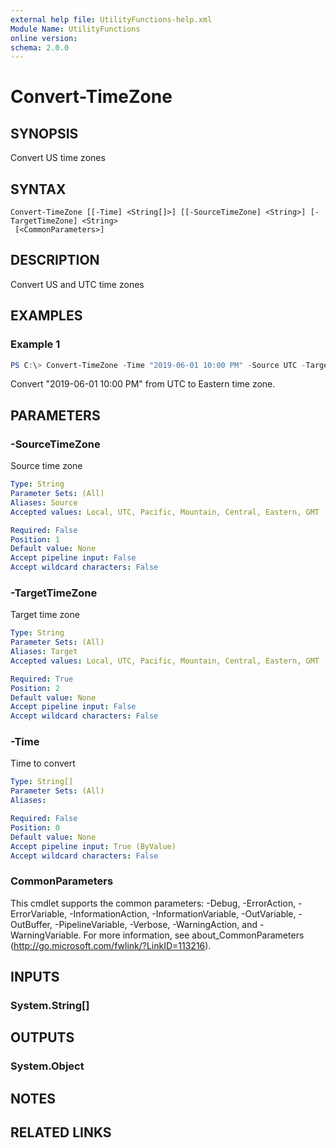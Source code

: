 ```yaml
---
external help file: UtilityFunctions-help.xml
Module Name: UtilityFunctions
online version:
schema: 2.0.0
---
```


# Convert-TimeZone

## SYNOPSIS
Convert US time zones

## SYNTAX

```
Convert-TimeZone [[-Time] <String[]>] [[-SourceTimeZone] <String>] [-TargetTimeZone] <String>
 [<CommonParameters>]
```

## DESCRIPTION
Convert US and UTC time zones

## EXAMPLES

### Example 1
```powershell
PS C:\> Convert-TimeZone -Time "2019-06-01 10:00 PM" -Source UTC -Target Eastern
```

Convert "2019-06-01 10:00 PM" from UTC to Eastern time zone.

## PARAMETERS

### -SourceTimeZone
Source time zone

```yaml
Type: String
Parameter Sets: (All)
Aliases: Source
Accepted values: Local, UTC, Pacific, Mountain, Central, Eastern, GMT

Required: False
Position: 1
Default value: None
Accept pipeline input: False
Accept wildcard characters: False
```

### -TargetTimeZone
Target time zone

```yaml
Type: String
Parameter Sets: (All)
Aliases: Target
Accepted values: Local, UTC, Pacific, Mountain, Central, Eastern, GMT

Required: True
Position: 2
Default value: None
Accept pipeline input: False
Accept wildcard characters: False
```

### -Time
Time to convert

```yaml
Type: String[]
Parameter Sets: (All)
Aliases:

Required: False
Position: 0
Default value: None
Accept pipeline input: True (ByValue)
Accept wildcard characters: False
```

### CommonParameters
This cmdlet supports the common parameters: -Debug, -ErrorAction, -ErrorVariable, -InformationAction, -InformationVariable, -OutVariable, -OutBuffer, -PipelineVariable, -Verbose, -WarningAction, and -WarningVariable.
For more information, see about_CommonParameters (http://go.microsoft.com/fwlink/?LinkID=113216).

## INPUTS

### System.String[]

## OUTPUTS

### System.Object
## NOTES

## RELATED LINKS
